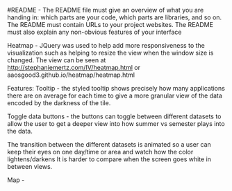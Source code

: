 #README - The README file must give an overview of what you are handing in: which parts are your code, which parts are libraries, and so on. The README must contain URLs to your project websites. The README must also explain any non-obvious features of your interface

Heatmap - 
JQuery was used to help add more responsiveness to the visualization such as helping to resize the view when the window size is changed.
The view can be seen at http://stephaniemertz.com/IV/heatmap.html or aaosgood3.github.io/heatmap/heatmap.html

Features:
Tooltip - the styled tooltip shows precisely how many applications there are on average for each time to give a more granular view of 
the data encoded by the darkness of the tile.

Toggle data buttons - the buttons can toggle between different datasets to allow the user to get a deeper view into how summer vs semester
plays into the data.

The transition between the different datasets is animated so a user can keep their eyes on one day/time or area and watch how the color lightens/darkens
It is harder to compare when the screen goes white in between views. 


Map - 
